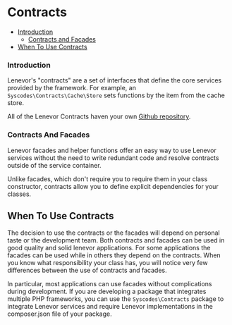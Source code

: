 # Contracts

- [Introduction](#introduction)
    - [Contracts and Facades](#contracts-and-facades)
- [When To Use Contracts](#when-to-use-contracts)

<a name="introduction"></a>
### Introduction

Lenevor's "contracts" are a set of interfaces that define the core services provided by the framework. For example, an `Syscodes\Contracts\Cache\Store` sets functions by the item from the cache store.

All of the Lenevor Contracts haven your own [Github repository](https://github.com/syscodes/contracts).

<a name="contracts-and-facades"></a>
### Contracts And Facades

Lenevor facades and helper functions offer an easy way to use Lenevor services without the need to write redundant code and resolve contracts outside of the service container.

Unlike facades, which don't require you to require them in your class constructor, contracts allow you to define explicit dependencies for your classes. 

<a name="when-to-use-contracts"></a>
## When To Use Contracts

The decision to use the contracts or the facades will depend on personal taste or the development team. Both contracts and facades can be used in good quality and solid lenevor applications. For some applications the facades can be used while in others they depend on the contracts. When you know what responsibility your class has, you will notice very few differences between the use of contracts and facades.

In particular, most applications can use facades without complications during development. If you are developing a package that integrates multiple PHP frameworks, you can use the `Syscodes\Contracts` package to integrate Lenevor services and require Lenevor implementations in the composer.json file of your package. 